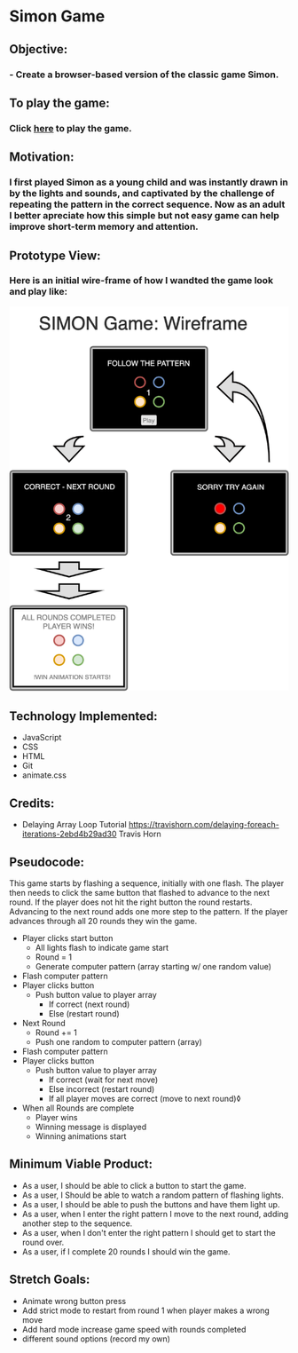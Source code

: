 # Simon Game
##
## Objective:
### - Create a browser-based version of the classic game Simon.
##
##
## To play the game:
### Click [here](https://bcarteratx.github.io/project1-simon/) to play the game.
##
##
## Motivation:
### I first played Simon as a young child and was instantly drawn in by the lights and sounds, and captivated by the challenge of repeating the pattern in the correct sequence. Now as an adult I better apreciate how this simple but not easy game can help improve short-term memory and attention.
## Prototype View:
### Here is an initial wire-frame of how I wandted the game look and play like:
![Simon Wireframe](assets/wireframe.png)
## Technology Implemented:
- JavaScript
- CSS
- HTML
- Git 
- animate.css

## Credits:
- Delaying Array Loop Tutorial https://travishorn.com/delaying-foreach-iterations-2ebd4b29ad30 Travis Horn

## Pseudocode:
This game starts by flashing a sequence, initially with one flash. The player then needs to click the same button that flashed to advance to the next round. If the player does not hit the right button the round restarts. Advancing to the next round adds one more step to the pattern. If the player advances through all 20 rounds they win the game.

- Player clicks start button
  - All lights flash to indicate game start
  - Round = 1
  - Generate computer pattern (array starting w/ one random value)
- Flash computer pattern
- Player clicks button
  - Push button value to player array
    - If correct (next round)
    - Else (restart round)	
- Next Round
  - Round += 1
  - Push one random to computer pattern (array)
- Flash computer pattern
- Player clicks button
  - Push button value to player array
    - If correct (wait for next move)
    - Else incorrect (restart round)
    - If all player moves are correct (move to next round)◊
- When all Rounds are complete
  - Player wins
  - Winning message is displayed
  - Winning animations start

## Minimum Viable Product:
- As a user, I should be able to click a button to start the game.
- As a user, I Should be able to watch a random pattern of flashing lights.
- As a user, I should be able to push the buttons and have them light up.
- As a user, when I enter the right pattern I move to the next round, adding another step to the sequence.
- As a user, when I don't enter the right pattern I should get to start the round over.
- As a user, if I complete 20 rounds I should win the game.

## Stretch Goals:
- Animate wrong button press
- Add strict mode to restart from round 1 when player makes a wrong move
- Add hard mode increase game speed with rounds completed
- different sound options (record my own)
